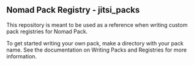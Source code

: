 ## Nomad Pack Registry - jitsi_packs
This repository is meant to be used as a reference when writing custom pack
registries for Nomad Pack.

To get started writing your own pack, make a directory with your pack name.
See the documentation on Writing Packs and Registries for more information.
